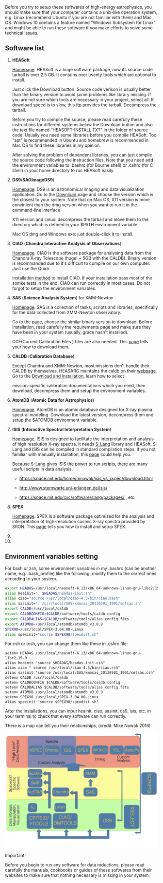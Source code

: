 Before you try to setup these softwares of high-energy astrophysics, you should make sure that your computer contains a unix-like operation system, e.g. Linux (recommend Ubuntu if you are not familiar with them) and Mac OS. Windows 10 contains a feature named "Windows Subsystem for Linux" and might be able to run these software if you make efforts to solve some technical issues.

## Software list

1. **HEASoft** 

   [Homepage](https://heasarc.gsfc.nasa.gov/docs/software/lheasoft/). HEASoft is a huge software package, now its source code tarball is over 2.5 GB. It contains over twenty tools which are optional to install. 

   Just click the Download button. Source code verison is usually better than the binary version to avoid some problems like library missing. If you are not sure which tools are necessary in your project, select all. If download speed is to slow, this [ftp](https://heasarc.gsfc.nasa.gov/FTP/software/lheasoft/release/) provides the tarball. Decompress the tarball.

   Before you try to compile the source, please read carefully these instructions for different systems below the Download button and also the text file named “HEASOFT-INSTALL.TXT” in the folder of source code. Usually you need some libraries before you compile HEASoft.  Tool "apt" is recommanded in Ubuntu and homebrew is recommended in Mac OS to find these libraries in my opinion.

   After solving the problem of dependent libraries, you can just compile the source code following the instruction files. Note that you need add the environment variables to .bashrc (for Bourne shell) or .cshrc (for C shell) in your home directory to run HEASoft easily.

2. **DS9**(**SAOImageDS9**)

   [Homepage](http://ds9.si.edu/site/Home.html). DS9 is an astronomical imaging and data visualization application.  Go to the [Download](http://ds9.si.edu/site/Download.html) page and choose the version which is the closest to your system. Note that on Mac OS, X11 version is more convinient than the dmg version when you want to run it in the command-line interface. 

   X11 version and Linux: decompress the tarball and move them to the directory which is defined in your $PATH environment variable.

   Mac OS dmg and Windows exe: just double-click it to install.

3. **CIAO** (**Chandra Interactive Analysis of Observations**)

   [Homepage](http://cxc.harvard.edu/ciao/). CIAO is the software package for analysing data from the Chandra X-ray Telescope (huge! ~ 5GB with the CALDB). Binary version is recommanded due to it's difficult to compile on our own computer. Just use the Quick

   Installation [method](http://cxc.harvard.edu/ciao/download/)  to install CIAO. If your installation pass most of the somke tests in the end, CIAO can run correctly in most cases. Do not forgot to setup the environment variables.

4. **SAS**  (**Science Analysis System**) for XMM-Newton

   [Homepage](https://www.cosmos.esa.int/web/xmm-newton/what-is-sas). SAS is a collection of tasks, scripts and libraries, specifically for the data collected from XMM-Newton observatory.

   Go to the [page](https://www.cosmos.esa.int/web/xmm-newton/download-and-install-sas), choose the similar binary version to download. Before installation, read carefully the requirements page and make sure they have been in your system (usually, grace hasn't installed). 

   CCF(Current Calibration Files ) files are also needed. This [page](https://www.cosmos.esa.int/web/xmm-newton/current-calibration-files) tells your how to download them.

5. **CALDB** (**Calibration Database**)

   Except Chandra and XMM-Newton, most missions don't handle their CALDB by themselves. HEASARC maintains the caldb on their [webpage](https://heasarc.gsfc.nasa.gov/docs/heasarc/caldb/caldb_intro.html). Go to the [Download and Installation](http://heasarc.gsfc.nasa.gov/docs/heasarc/caldb/install.html), learn how to select

   mission-specific calibration documentations which you need, then download, decompress them and setup the environment variables.

6. **AtomDB** (**Atomic Data for Astrophysics**)

   [Homepage](http://www.atomdb.org/). AtomDB is an atomic database designed for X-ray plasma spectral modeling. Download the latest version, decompress them and setup the $ATOMDB environment variable.

7. **ISIS** (**Interactive Spectral Interpretation System**)

   [Homepage](https://space.mit.edu/cxc/isis/). ISIS is designed to facilitate the interpretation and analysis of high resolution X-ray spectra. It needs [S-Lang](http://www.jedsoft.org/slang/) library and HEASoft. S-Lang and ISIS can be compiled in standard compilation steps. If you not familiar with manually installation, this [page](https://space.mit.edu/cxc/isis/install.html) could help you.

   Because S-Lang gives ISIS the power to run scripts, there are many useful scripts in data analysis. 

   - https://space.mit.edu/home/mnowak/isis_vs_xspec/download.html

   - http://www.sternwarte.uni-erlangen.de/isis/
   - https://space.mit.edu/cxc/software/slang/packages/ , etc.

8. **SPEX** 

   [Homepage](https://www.sron.nl/astrophysics-spex). SPEX is a software package optimized for the analysis and interpretation of high-resolution cosmic X-ray spectra provided by SRON. This [page](https://www.sron.nl/astrophysics-spex/download/linux-and-mac) tells you how to install and setup SPEX.

9. 

10. 

## Environment variables setting

For bash or zsh, some environment variables in my .bashrc (can be another name, e.g. .bash_profile) like the following, modify them to the correct ones according to your system.

```bash
export HEADAS=/usr/local/heasoft-6.13/x86_64-unknown-linux-gnu-libc2.15-0
alias heainit=". $HEADAS/headas-init.sh"
alias ciao="source /usr/local/ciao-4.5/bin/ciao.bash"
alias sasinit=". /usr/local/SAS/xmmsas_20130501_1901/setsas.sh"
export CALDB=/usr/local/caldb
export CALDBCONFIG=$CALDB/software/tools/caldb.config
export CALDBALIAS=$CALDB/software/tools/alias_config.fits
export ATOMDB=/usr/local/atomdb/atomdb_v3.0.9
SPEX90=/usr/local/SPEX-3.04.00-Linux
alias spexinit="source $SPEX90/spexdist.sh"
```

For csh or tcsh, you can change them like these in .cshrc file:

```shell
setenv HEADAS /usr/local/heasoft-6.13/x86_64-unknown-linux-gnu-libc2.15-0
alias heainit "source $HEADAS/headas-init.csh"
alias ciao " source /usr/local/ciao-4.5/bin/ciao.csh"
alias sasinit "source /usr/local/SAS/xmmsas_20130501_1901/setsas.csh"
setenv CALDB /usr/local/caldb
setenv CALDBCONFIG $CALDB/software/tools/caldb.config
setenv CALDBALIAS $CALDB/software/tools/alias_config.fits
setenv ATOMDB /usr/local/atomdb/atomdb_v3.0.9
setenv SPEX90 /usr/local/SPEX-3.04.00-Linux
alias spexinit "source $SPEX90/spexdist.sh"
```

After the installations,  you can input heainit, ciao, sasinit, ds9, isis, etc. in your terminal to check that every software can run correctly.



There is a map can tell you their relationships, (credit: Mike Nowak 2016)

![Madrid_HiRes_2016_Intro_to_ISIS](media/Madrid_HiRes_2016_Intro_to_ISIS.jpg)

Important!

Before you begin to run any software for data reductions, please read carefully the manuals, cookbooks or guides of these softwares from their websites to make sure that nothing necessary is missing in your system.
